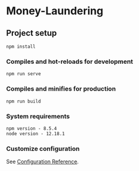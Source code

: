 # Money-Laundering

## Project setup
```
npm install
```

### Compiles and hot-reloads for development
```
npm run serve
```

### Compiles and minifies for production
```
npm run build
```
### System requirements
```
npm version - 8.5.4
node version - 12.18.1
```

### Customize configuration
See [Configuration Reference](https://cli.vuejs.org/config/).
